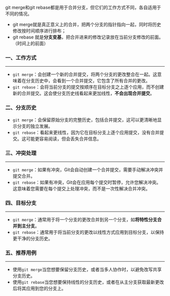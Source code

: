 git merge和git rebase都是用于合并分支，但它们的工作方式不同，各自适用于不同的情况。

- git merge就是真正意义上的合并，把两个分支的指针指向一起，同时将历史修改按时间顺序进行排布；
- git rebase 就是**分支变基**，把合并进来的修改记录放在当前分支修改的前面。（时间上的前面）



### 一、工作方式

---

- `git merge`：会创建一个新的合并提交，将两个分支的更改整合在一起。这意味着在分支历史中，会看到一个合并提交，它包含了所有合并的更改。
- `git rebase`：会将当前分支的提交按顺序在目标分支之上逐个应用，而不创建新的合并提交。这会使分支历史线看起来更加线性，**不会出现合并提交**。



### 二、分支历史

- `git merge`：会保留原始分支的完整历史，包括合并提交，这可以更清晰地显示分支的独立发展。
- `git rebase`：看起来更线性，因为它在目标分支上逐个应用提交，没有合并提交。这可能更容易阅读，但会丢失合并信息。



### 三、冲突处理

---

- `git merge`：如果有冲突，Git会自动创建一个合并提交，需要手动解决冲突并提交合并。
- `git rebase`：如果有冲突，Git会在应用每个提交时暂停，允许您解决冲突。这意味着您需要在每个提交上处理冲突，而不是一次性解决合并冲突。



### 四、目标分支

---

- `git merge`：通常用于将一个分支的更改合并到另一个分支，如**将特性分支合并到主分支**。
- `git rebase`：通常用于将当前分支的更改以线性方式应用到目标分支，以保持更干净的分支历史。



### 五、推荐用例

---

- 使用`git merge`当您想要保留分支历史，或者当多人协作时，以避免改写共享分支历史。
- 使用`git rebase`当您想要保持线性的分支历史，或者在从主分支获取最新更改后将其应用到您的分支上。


































































